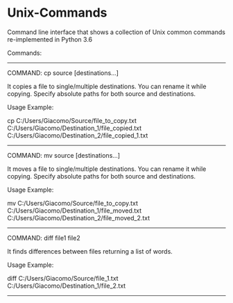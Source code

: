 # Unix-Commands

Command line interface that shows a collection of Unix common commands re-implemented in Python 3.6

Commands:

-------------------------------------------
COMMAND:    cp  source  [destinations...]

It copies a file to single/multiple destinations.
You can rename it while copying. Specify absolute paths for both source and destinations.

Usage Example:

cp  C:/Users/Giacomo/Source/file_to_copy.txt    C:/Users/Giacomo/Destination_1/file_copied.txt    C:/Users/Giacomo/Destination_2/file_copied_1.txt

-------------------------------------------

COMMAND:    mv  source  [destinations...]

It moves a file to single/multiple destinations.
You can rename it while copying. Specify absolute paths for both source and destinations.

Usage Example:

mv  C:/Users/Giacomo/Source/file_to_copy.txt    C:/Users/Giacomo/Destination_1/file_moved.txt    C:/Users/Giacomo/Destination_2/file_moved_2.txt

-------------------------------------------

COMMAND:    diff  file1   file2

It finds differences between files returning a list of words.

Usage Example:

diff  C:/Users/Giacomo/Source/file_1.txt   C:/Users/Giacomo/Destination_1/file_2.txt

-------------------------------------------
